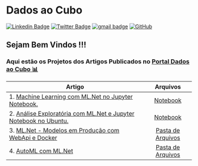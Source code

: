 # Dados ao Cubo

[![Linkedin Badge](https://img.shields.io/badge/-LinkedIn-blue?style=flat-square&logo=Linkedin&logoColor=white&link=https://www.linkedin.com/in/davi-ramos/)](https://www.linkedin.com/in/davi-ramos/)
[![Twitter Badge](https://img.shields.io/badge/-Twitter-1DA1F2?style=flat-square&logo=Twitter&logoColor=white&link=https://twitter.com/Daviinfo/)](https://twitter.com/Daviinfo/)
[![gmail badge](https://img.shields.io/badge/Davi_Ramos-30302f?style=flat&logo=Gmail&logoColor=Red&link=mailto:davi.ramos@gmail.com)](mailto:davi.ramos@gmail.com)
<a href="https://github.com/DaviRamos"><img src="https://img.shields.io/github/followers/DaviRamos.svg?label=GitHub&style=social" alt="GitHub"></a>

## Sejam Bem Vindos !!!

### Aqui estão os Projetos dos Artigos Publicados no <a href="https://dadosaocubo.com/author/dramos/" target="_blank">**Portal Dados ao Cubo 📊**</a>

| Artigo        | Arquivos      |
| ------------- |:-------------:|
| 1. <a href="https://dadosaocubo.com/machine-learning-com-ml-net-no-jupyter-notebook/" target="_blank">Machine Learning com ML.Net no Jupyter Notebook.</a>     | [Notebook](../master/ML.Net%201%20-%20RegressaoLinear.ipynb)| 
|2. <a href="https://dadosaocubo.com/analise-exploratoria-com-ml-net-e-jupyter-notebook-no-ubuntu/" target="_blank">Análise Exploratória com ML.Net e Jupyter Notebook no Ubuntu.</a>     | [Notebook](../master/ML.Net%202%20-%20Dataframe%20e%20Regressao.ipynb)      |
|3. <a href="https://dadosaocubo.com/ml-net-modelos-em-producao-com-webapi-e-docker/" target="_blank">ML.Net - Modelos em Produção com WebApi e Docker</a>     | [Pasta de Arquivos](../master/ML.Net%203%20-%20HousePrice_WebApi)      |
|4. <a href="#" target="_blank">AutoML com ML.Net </a>     | [Pasta de Arquivos](../master/ML.Net%204%20-%20AutoML-Experimento%20de%20Regressao.ipynb)      |
